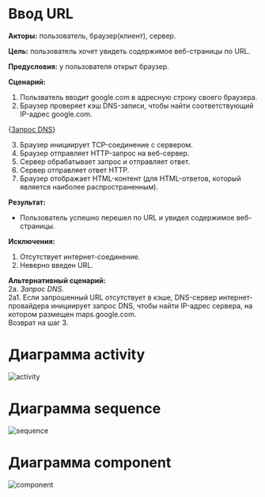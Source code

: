 # Ввод URL
**Акторы:** пользователь, браузер(клиент), сервер.

**Цель:** пользователь хочет увидеть содержимое веб-страницы по URL.

**Предусловия:** у пользователя открыт браузер.

**Сценарий:**
1. Пользватель вводит google.com в адресную строку своего браузера.
2. Браузер проверяет кэш DNS-записи, чтобы найти соответствующий IP-адрес google.com.  

{[Запрос DNS](#Запрос_DNS)}  

3. Браузер инициирует TCP-соединение с сервером.
4. Браузер отправляет HTTP-запрос на веб-сервер.
5. Сервер обрабатывает запрос и отправляет ответ.
6. Сервер отправляет ответ HTTP.
7. Браузер отображает HTML-контент (для HTML-ответов, который является наиболее распространенным).  

**Результат:**
* Пользователь успешно перешел по URL и увидел содержимое веб-страницы.

**Исключения:**
1. Отсутствует интернет-соединение.
2. Неверно введен URL.

**Альтернативный сценарий:**  
2а. <a name="Запрос_DNS"></a> *Запрос DNS.*  
2а1. Если запрошенный URL отсутствует в кэше, DNS-сервер интернет-провайдера инициирует запрос DNS, чтобы найти IP-адрес сервера, на котором размещен maps.google.com.  
Возврат на шаг 3.


# Диаграмма activity
![activity](http://polinanov.mati.su/svg/ativitydz2.png "Диаграмма activity")

# Диаграмма sequence
![sequence](http://www.plantuml.com/plantuml/png/LP9HQoen48NVvrSCtfVrmVi3v7AHhOKMIf56dqEwEs1mJUpChCL_tud4whuUpldcp2GhqS0w7WS8dMR6dH33PnvJ7_Y2ivRpjoap388jKDAefZhYSnKTG8dWuZ-sItnEIknt7s_D70emdeCIjlXd7VZWmd3C2L8sALk-1BezTGU_VdUUgSlS-owOrCp_0W8OOb1a-Xf9b7eqBaP10s1Cg7l2gzkSY6rfu9POKERdYpL0_AtW411TRSaafvo4_ElcwkhfqKU3699I3t23shYeCIY9tpvjV9TJ8alaPF5xrEp_5kZk_4Pvf3bCyJUcs0JnBzljnjSDfx27EvK6SZsvFt7kI8IagI6x541TRCgi7QRpwqxboPROHpaDuI9b8QMaKsyBAyELd_43 "Диаграмма sequence")

# Диаграмма component 
![component](http://polinanov.mati.su/svg/компонентная.png "Диаграмма component")
